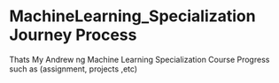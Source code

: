 # MachineLearning_Specialization Journey Process

Thats My Andrew ng Machine Learning Specialization Course Progress such as (assignment, projects ,etc) 
